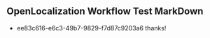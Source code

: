 ## OpenLocalization Workflow Test MarkDown
* ee83c616-e6c3-49b7-9829-f7d87c9203a6 thanks!

<!--HONumber=Jul16_HO2-->


